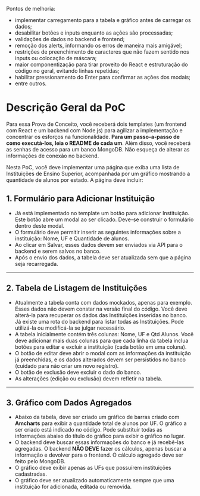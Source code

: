 
Pontos de melhoria:

- implementar carregamento para a tabela e gráfico antes de carregar os dados;
- desabilitar botões e inputs enquanto as ações são processadas;
- validações de dados no backend e frontend;
- remoção dos alerts, informando os erros de maneira mais amigável;
- restrições de preenchimento de caracteres que não fazem sentido nos inputs ou colocação de máscara;
- maior componentização para tirar proveito do React e estruturação do código no geral, evitando linhas repetidas;
- habilitar pressionamento do Enter para confirmar as ações dos modais;
- entre outros.

# Descrição Geral da PoC

Para essa Prova de Conceito, você receberá dois templates (um frontend com React e um backend com Node.js) para agilizar a implementação e concentrar os esforços na funcionalidade. **Para um passo-a-passo de como executá-los, leia o README de cada um**. Além disso, você receberá as senhas de acesso para um banco MongoDB. Não esqueça de alterar as informações de conexão no backend.

Nesta PoC, você deve implementar uma página que exiba uma lista de Instituições de Ensino Superior, acompanhada por um gráfico mostrando a quantidade de alunos por estado. A página deve incluir:

## 1. Formulário para Adicionar Instituição
- Já está implementado no template um botão para adicionar Instituição. Este botão abre um modal ao ser clicado. Deve-se construir o formulário dentro deste modal.
- O formulário deve permitir inserir as seguintes informações sobre a instituição: Nome, UF e Quantidade de alunos.
- Ao clicar em Salvar, esses dados devem ser enviados via API para o backend e serem salvos no banco.
- Após o envio dos dados, a tabela deve ser atualizada sem que a página seja recarregada.

---

## 2. Tabela de Listagem de Instituições
- Atualmente a tabela conta com dados mockados, apenas para exemplo. Esses dados não devem constar na versão final do código. Você deve alterá-la para recuperar os dados das Instituições inseridas no banco. Já existe uma rota do backend para listar todas as Instituições. Pode utilizá-la ou modificá-la se julgar necessário.
- A tabela inicialmente contém três colunas: Nome, UF e Qtd Alunos. Você deve adicionar mais duas colunas para que cada linha da tabela inclua botões para editar e excluir a instituição (cada botão em uma coluna).
- O botão de editar deve abrir o modal com as informações da instituição já preenchidas, e os dados alterados devem ser persistidos no banco (cuidado para não criar um novo registro).
- O botão de exclusão deve excluir o dado do banco.
- As alterações (edição ou exclusão) devem refletir na tabela.

---

## 3. Gráfico com Dados Agregados
- Abaixo da tabela, deve ser criado um gráfico de barras criado com **Amcharts** para exibir a quantidade total de alunos por UF. O gráfico a ser criado está indicado no código. Pode substituir todas as informações abaixo do título do gráfico para exibir o gráfico no lugar.
- O backend deve buscar essas informações do banco e já recebê-las agregadas. O backend **NÃO DEVE** fazer os cálculos, apenas buscar a informação e devolver para o frontend. O cálculo agregado deve ser feito pelo MongoDB.
- O gráfico deve exibir apenas as UFs que possuírem instituições cadastradas.
- O gráfico deve ser atualizado automaticamente sempre que uma instituição for adicionada, editada ou removida.
